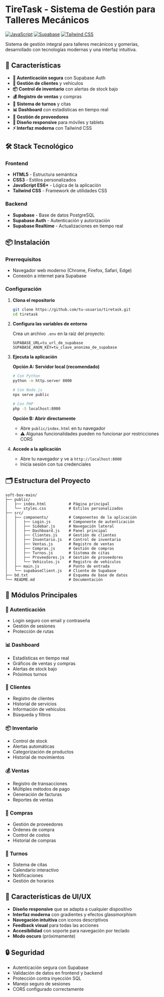 # TireTask - Sistema de Gestión para Talleres Mecánicos

[![JavaScript](https://img.shields.io/badge/JavaScript-ES6+-yellow.svg)](https://developer.mozilla.org/en-US/docs/Web/JavaScript)
[![Supabase](https://img.shields.io/badge/Supabase-Database-blue.svg)](https://supabase.com/)
[![Tailwind CSS](https://img.shields.io/badge/Tailwind-CSS-38B2AC.svg)](https://tailwindcss.com/)


Sistema de gestión integral para talleres mecánicos y gomerías, desarrollado con tecnologías modernas y una interfaz intuitiva.

## 🚀 Características

- **🔐 Autenticación segura** con Supabase Auth
- **👥 Gestión de clientes** y vehículos
- **📦 Control de inventario** con alertas de stock bajo
- **💰 Registro de ventas** y compras
- **📅 Sistema de turnos** y citas
- **📊 Dashboard** con estadísticas en tiempo real
- **🏢 Gestión de proveedores**
- **📱 Diseño responsive** para móviles y tablets
- **⚡ Interfaz moderna** con Tailwind CSS

## 🛠️ Stack Tecnológico

### Frontend
- **HTML5** - Estructura semántica
- **CSS3** - Estilos personalizados
- **JavaScript ES6+** - Lógica de la aplicación
- **Tailwind CSS** - Framework de utilidades CSS

### Backend
- **Supabase** - Base de datos PostgreSQL
- **Supabase Auth** - Autenticación y autorización
- **Supabase Realtime** - Actualizaciones en tiempo real

## 📦 Instalación

### Prerrequisitos
- Navegador web moderno (Chrome, Firefox, Safari, Edge)
- Conexión a internet para Supabase

### Configuración

1. **Clona el repositorio**
   ```bash
   git clone https://github.com/tu-usuario/tiretask.git
   cd tiretask
   ```

2. **Configura las variables de entorno**
   
   Crea un archivo `.env` en la raíz del proyecto:
   ```env
   SUPABASE_URL=tu_url_de_supabase
   SUPABASE_ANON_KEY=tu_clave_anonima_de_supabase
   ```

3. **Ejecuta la aplicación**
   
   **Opción A: Servidor local (recomendado)**
   ```bash
   # Con Python
   python -m http.server 8000
   
   # Con Node.js
   npx serve public
   
   # Con PHP
   php -S localhost:8000
   ```
   
   **Opción B: Abrir directamente**
   - Abre `public/index.html` en tu navegador
   - ⚠️ Algunas funcionalidades pueden no funcionar por restricciones CORS

4. **Accede a la aplicación**
   - Abre tu navegador y ve a `http://localhost:8000`
   - Inicia sesión con tus credenciales

## 🗂️ Estructura del Proyecto

```
soft-box-main/
├── public/
│   ├── index.html          # Página principal
│   └── styles.css          # Estilos personalizados
├── src/
│   ├── components/         # Componentes de la aplicación
│   │   ├── Login.js        # Componente de autenticación
│   │   ├── Sidebar.js      # Navegación lateral
│   │   ├── Dashboard.js    # Panel principal
│   │   ├── Clientes.js     # Gestión de clientes
│   │   ├── Inventario.js   # Control de inventario
│   │   ├── Ventas.js       # Registro de ventas
│   │   ├── Compras.js      # Gestión de compras
│   │   ├── Turnos.js       # Sistema de citas
│   │   ├── Proveedores.js  # Gestión de proveedores
│   │   └── Vehiculos.js    # Registro de vehículos
│   ├── main.js             # Punto de entrada
│   └── supabaseClient.js   # Cliente de Supabase
├── bd.txt                  # Esquema de base de datos
└── README.md               # Documentación
```

## 🔧 Módulos Principales

### 🔐 Autenticación
- Login seguro con email y contraseña
- Gestión de sesiones
- Protección de rutas

### 📊 Dashboard
- Estadísticas en tiempo real
- Gráficos de ventas y compras
- Alertas de stock bajo
- Próximos turnos

### 👥 Clientes
- Registro de clientes
- Historial de servicios
- Información de vehículos
- Búsqueda y filtros

### 📦 Inventario
- Control de stock
- Alertas automáticas
- Categorización de productos
- Historial de movimientos

### 💰 Ventas
- Registro de transacciones
- Múltiples métodos de pago
- Generación de facturas
- Reportes de ventas

### 🛒 Compras
- Gestión de proveedores
- Órdenes de compra
- Control de costos
- Historial de compras

### 📅 Turnos
- Sistema de citas
- Calendario interactivo
- Notificaciones
- Gestión de horarios

## 🎨 Características de UI/UX

- **Diseño responsive** que se adapta a cualquier dispositivo
- **Interfaz moderna** con gradientes y efectos glassmorphism
- **Navegación intuitiva** con iconos descriptivos
- **Feedback visual** para todas las acciones
- **Accesibilidad** con soporte para navegación por teclado
- **Modo oscuro** (próximamente)

## 🔒 Seguridad

- Autenticación segura con Supabase
- Validación de datos en frontend y backend
- Protección contra inyección SQL
- Manejo seguro de sesiones
- CORS configurado correctamente

